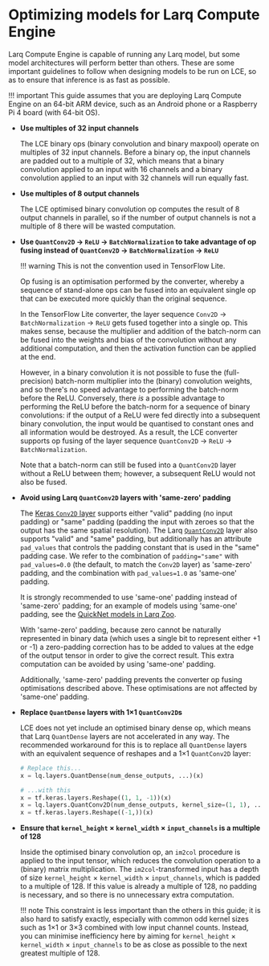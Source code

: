 # Optimizing models for Larq Compute Engine

Larq Compute Engine is capable of running any Larq model, but some model
architectures will perform better than others. These are some important
guidelines to follow when designing models to be run on LCE, so as to ensure
that inference is as fast as possible.

!!! important
    This guide assumes that you are deploying Larq Compute Engine on an 64-bit ARM
    device, such as an Android phone or a Raspberry Pi 4 board (with 64-bit OS).

*   **Use multiples of 32 input channels**

    The LCE binary ops (binary convolution and binary maxpool) operate on
    multiples of 32 input channels. Before a binary op, the input channels are
    padded out to a multiple of 32, which means that a binary convolution
    applied to an input with 16 channels and a binary convolution applied to an
    input with 32 channels will run equally fast.

*   **Use multiples of 8 output channels**

    The LCE optimised binary convolution op computes the result of 8 output
    channels in parallel, so if the number of output channels is not a multiple
    of 8 there will be wasted computation.

*   **Use `QuantConv2D` → `ReLU` → `BatchNormalization` to take advantage of op
    fusing instead of `QuantConv2D` → `BatchNormalization` → `ReLU`**

    !!! warning
        This is not the convention used in TensorFlow Lite.

    Op fusing is an optimisation performed by the converter, whereby a
    sequence of stand-alone ops can be fused into an equivalent single op that
    can be executed more quickly than the original sequence.

    In the TensorFlow Lite converter, the layer sequence `Conv2D` →
    `BatchNormalization` → `ReLU` gets fused together into a single op. This
    makes sense, because the multiplier and addition of the batch-norm can be
    fused into the weights and bias of the convolution without any additional
    computation, and then the activation function can be applied at the end.

    However, in a binary convolution it is not possible to fuse the
    (full-precision) batch-norm multiplier into the (binary) convolution
    weights, and so there's no speed advantage to performing the batch-norm
    before the ReLU. Conversely, there *is* a possible advantage to performing
    the ReLU before the batch-norm for a sequence of binary convolutions: if the
    output of a ReLU were fed directly into a subsequent binary convolution, the
    input would be quantised to constant ones and all information would be
    destroyed. As a result, the LCE converter supports op fusing of the layer
    sequence `QuantConv2D` → `ReLU` → `BatchNormalization`.

    Note that a batch-norm can still be fused into a `QuantConv2D` layer without
    a ReLU between them; however, a subsequent ReLU would not also be fused.

*   **Avoid using Larq `QuantConv2D` layers with 'same-zero' padding**

    The [Keras `Conv2D`
    layer](https://www.tensorflow.org/api_docs/python/tf/keras/layers/Conv2D)
    supports either "valid" padding (no input padding) or "same" padding
    (padding the input with zeroes so that the output has the same spatial
    resolution). The Larq [`QuantConv2D`](/larq/api/layers/#quantconv2d) layer
    also supports "valid" and "same" padding, but additionally has an attribute
    `pad_values` that controls the padding constant that is used in the "same"
    padding case. We refer to the combination of `padding="same"` with
    `pad_values=0.0` (the default, to match the `Conv2D` layer) as 'same-zero'
    padding, and the combination with `pad_values=1.0` as 'same-one' padding.

    It is strongly recommended to use 'same-one' padding instead of 'same-zero'
    padding; for an example of models using 'same-one' padding, see the
    [QuickNet models in Larq
    Zoo](https://github.com/larq/zoo/blob/bb0dbf7c13bcb21149cd19c3bd51fe7d885b3bd8/larq_zoo/sota/quicknet.py#L107-L108).

    With 'same-zero' padding, because zero cannot be naturally represented in
    binary data (which uses a single bit to represent either +1 or -1) a
    zero-padding correction has to be added to values at the edge of the output
    tensor in order to give the correct result. This extra computation can be
    avoided by using 'same-one' padding.

    Additionally, 'same-zero' padding prevents the converter op fusing
    optimisations described above. These optimisations are not affected by
    'same-one' padding.

*   **Replace `QuantDense` layers with 1×1 `QuantConv2D`s**

    LCE does not yet include an optimised binary dense op, which means that Larq
    `QuantDense` layers are not accelerated in any way. The recommended
    workaround for this is to replace all `QuantDense` layers with an equivalent
    sequence of reshapes and a 1×1 `QuantConv2D` layer:

    ```python
    # Replace this...
    x = lq.layers.QuantDense(num_dense_outputs, ...)(x)

    # ...with this
    x = tf.keras.layers.Reshape((1, 1, -1))(x)
    x = lq.layers.QuantConv2D(num_dense_outputs, kernel_size=(1, 1), ...)(x)
    x = tf.keras.layers.Reshape((-1,))(x)
    ```

*   **Ensure that `kernel_height` × `kernel_width` × `input_channels` is a
    multiple of 128**

    Inside the optimised binary convolution op, an `im2col` procedure is applied
    to the input tensor, which reduces the convolution operation to a (binary)
    matrix multiplication. The `im2col`-transformed input has a depth of size
    `kernel_height` × `kernel_width` × `input_channels`, which is padded to a
    multiple of 128. If this value is already a multiple of 128, no padding is
    necessary, and so there is no unnecessary extra computation.

    !!! note
        This constraint is less important than the others in this guide; it is
        also hard to satisfy exactly, especially with common odd kernel sizes
        such as 1×1 or 3×3 combined with low input channel counts. Instead, you
        can minimise inefficiency here by aiming for `kernel_height` ×
        `kernel_width` × `input_channels` to be as close as possible to the next
        greatest multiple of 128.
